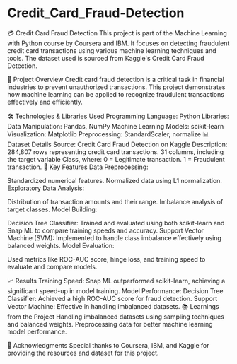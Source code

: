 # Credit_Card_Fraud-Detection
💳 Credit Card Fraud Detection
This project is part of the Machine Learning with Python course by Coursera and IBM. It focuses on detecting fraudulent credit card transactions using various machine learning techniques and tools. The dataset used is sourced from Kaggle's Credit Card Fraud Detection.

🚀 Project Overview
Credit card fraud detection is a critical task in financial industries to prevent unauthorized transactions. This project demonstrates how machine learning can be applied to recognize fraudulent transactions effectively and efficiently.

🛠️ Technologies & Libraries Used
Programming Language: Python
Libraries:
Data Manipulation: Pandas, NumPy
Machine Learning Models: scikit-learn
Visualization: Matplotlib
Preprocessing: StandardScaler, normalize
📊 Dataset Details
Source: Credit Card Fraud Detection on Kaggle
Description:
284,807 rows representing credit card transactions.
31 columns, including the target variable Class, where:
0 = Legitimate transaction.
1 = Fraudulent transaction.
🔑 Key Features
Data Preprocessing:

Standardized numerical features.
Normalized data using L1 normalization.
Exploratory Data Analysis:

Distribution of transaction amounts and their range.
Imbalance analysis of target classes.
Model Building:

Decision Tree Classifier: Trained and evaluated using both scikit-learn and Snap ML to compare training speeds and accuracy.
Support Vector Machine (SVM): Implemented to handle class imbalance effectively using balanced weights.
Model Evaluation:

Used metrics like ROC-AUC score, hinge loss, and training speed to evaluate and compare models.

📈 Results
Training Speed: Snap ML outperformed scikit-learn, achieving a significant speed-up in model training.
Model Performance:
Decision Tree Classifier: Achieved a high ROC-AUC score for fraud detection.
Support Vector Machine: Effective in handling imbalanced datasets.
📚 Learnings from the Project
Handling imbalanced datasets using sampling techniques and balanced weights.
Preprocessing data for better machine learning model performance.

🙌 Acknowledgments
Special thanks to Coursera, IBM, and Kaggle for providing the resources and dataset for this project.

